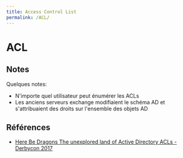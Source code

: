 ```yaml
---
title: Access Control List
permalink: /ACL/
---
```


# ACL

## Notes

Quelques notes:
- N'importe quel utilisateur peut énumérer les ACLs
- Les anciens serveurs exchange modifiaient le schéma AD et s'attribuaient des droits sur l'ensemble des objets AD

## Références
- [Here Be Dragons The unexplored land of Active Directory ACLs - Derbycon 2017](https://www.youtube.com/watch?v=bHuetBOeOOQ)
